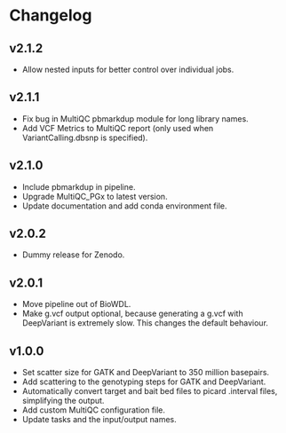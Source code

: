 Changelog
==========

<!--
Newest changes should be on top.

This document is user facing. Please word the changes in such a way
that users understand how the changes affect the new version.
-->

v2.1.2
---------------------------
+ Allow nested inputs for better control over individual jobs.

v2.1.1
---------------------------
+ Fix bug in MultiQC pbmarkdup module for long library names.
+ Add VCF Metrics to MultiQC report (only used when VariantCalling.dbsnp is
specified).

v2.1.0
---------------------------
+ Include pbmarkdup in pipeline.
+ Upgrade MultiQC_PGx to latest version.
+ Update documentation and add conda environment file.

v2.0.2
---------------------------
+ Dummy release for Zenodo.

v2.0.1
---------------------------
+ Move pipeline out of BioWDL.
+ Make g.vcf output optional, because generating a g.vcf with DeepVariant is
extremely slow. This changes the default behaviour.

v1.0.0
---------------------------
+ Set scatter size for GATK and DeepVariant to 350 million basepairs.
+ Add scattering to the genotyping steps for GATK and DeepVariant.
+ Automatically convert target and bait bed files to picard .interval files,
    simplifying the output.
+ Add custom MultiQC configuration file.
+ Update tasks and the input/output names.
